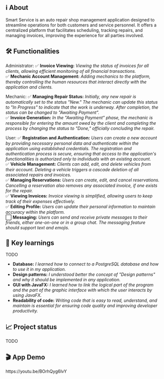 <h2>ℹ️ About</h2>
Smart Service is an auto repair shop management application designed to streamline operations for both customers and service personnel. It offers a centralized platform that facilitates scheduling, tracking repairs, and managing invoices, improving the experience for all parties involved.

<h2>🛠️ Functionalities</h2>
Administrator:
✅ <strong>Invoice Viewing:</strong> <i>Viewing the status of invoices for all clients, allowing efficient monitoring of all financial transactions.</i>
<br>
✅ <strong>Mechanic Account Management:</strong> <i>Adding mechanics to the platform, thereby controlling the human resources that interact directly with the application and clients.</i>
<br>

Mechanic:
✅ <strong>Managing Repair Status:</strong> <i>Initially, any new repair is automatically set to the status "New." The mechanic can update this status to "In Progress" to indicate that the work is underway. After completion, the status can be changed to "Awaiting Payment".</i>
<br>
✅ <strong>Invoice Generation:</strong> <i>In the "Awaiting Payment" phase, the mechanic is responsible for entering the amount owed by the client and completing the process by changing the status to "Done," officially concluding the repair.</i>
<br>

User:
✅ <strong>Registration and Authentication:</strong> <i>Users can create a new account by providing necessary personal data and authenticate within the application using established credentials. The registration and authentication process is secure, ensuring that access to the application's functionalities is authorized only to individuals with an existing account.</i>
<br>
✅ <strong>Vehicle Management:</strong> <i>Clients can add, edit, and delete vehicles from their account. Deleting a vehicle triggers a cascade deletion of all associated repairs and invoices.</i>
<br>
✅ <strong>Managing Reservations:</strong> <i>Users can create, edit, and cancel reservations. Cancelling a reservation also removes any associated invoice, if one exists for the repair.</i>
<br>
✅ <strong>Viewing Invoices:</strong> <i>Invoice viewing is simplified, allowing users to keep track of their expenses effectively.</i>
<br>
✅ <strong>Editing Profile:</strong> <i>Users can update their personal information to maintain accuracy within the platform.</i>
<br>
⬜ <strong>Messaging:</strong> <i>Users can send and receive private messages to their friends, either one-on-one or in a group chat. The messaging feature should support text and emojis.</i>

<h2>🧠 Key learnings</h2>
TODO

- <strong>Database:</strong> <i>I learned how to connect to a PostgreSQL database and how to use it in my application.</i>
- <strong>Design patterns:</strong> <i>I understood better the concept of "Design patterns" and why it should be implemented in any application.</i>
- <strong>GUI with JavaFX:</strong> <i>I learned how to link the logical part of the program and the part of the graphic interface with which the user interacts by using JavaFX.</i>
- <strong>Readability of code:</strong> <i>Writing code that is easy to read, understand, and maintain is essential for ensuring code quality and improving developer productivity.</i>

<h2>📈 Project status</h2>
TODO

<h2>🎬 App Demo</h2>
https://youtu.be/BOrhQyg6IvY
